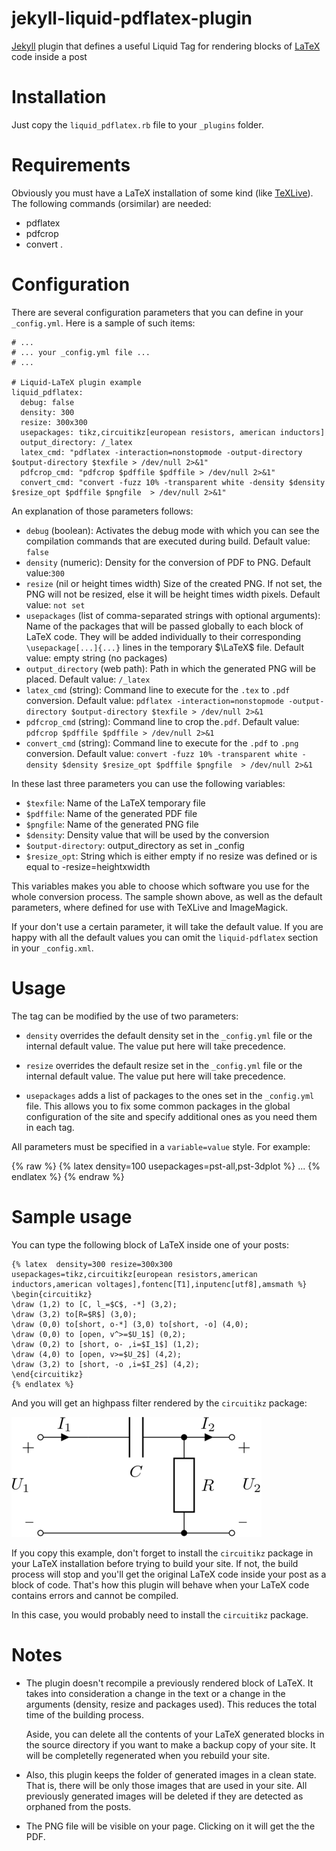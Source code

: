 jekyll-liquid-pdflatex-plugin
==========================

[Jekyll](http://Jekyllrb.com/) plugin that defines a useful Liquid Tag for rendering blocks of [LaTeX](http://en.wikipedia.org/wiki/LaTeX‎) code inside a post

Installation
============

Just copy the `liquid_pdflatex.rb` file to your `_plugins` folder.

Requirements
============

Obviously you must have a LaTeX installation of some kind (like [TeXLive](http://www.tug.org/texlive/)).
The following commands (orsimilar) are needed: 
 - pdflatex
 - pdfcrop
 - convert
.

Configuration
=============

There are several configuration parameters that you can define in your `_config.yml`. Here is a sample of such items:

    # ...
    # ... your _config.yml file ...
    # ...

    # Liquid-LaTeX plugin example
    liquid_pdflatex:
      debug: false
      density: 300
      resize: 300x300 
      usepackages: tikz,circuitikz[european resistors, american inductors]
      output_directory: /_latex
      latex_cmd: "pdflatex -interaction=nonstopmode -output-directory $output-directory $texfile > /dev/null 2>&1"
      pdfcrop_cmd: "pdfcrop $pdffile $pdffile > /dev/null 2>&1"
      convert_cmd: "convert -fuzz 10% -transparent white -density $density $resize_opt $pdffile $pngfile  > /dev/null 2>&1"

An explanation of those parameters follows:

*   `debug` (boolean): Activates the debug mode with which you can see the compilation commands that are executed during build. Default value: `false`
*   `density` (numeric): Density for the conversion of PDF to PNG. Default value:`300`
*   `resize` (nil or height times width) Size of the created PNG. If not set, the PNG will not be resized, else it will be height times width pixels. Default value: `not set`
*   `usepackages` (list of comma-separated strings with optional arguments): Name of the packages that will be passed globally to each block of LaTeX code. They will be added individually to their corresponding `\usepackage[...]{...}` lines in the temporary $\LaTeX$ file. Default value: empty string (no packages)
*   `output_directory` (web path): Path in which the generated PNG will be placed. Default value: `/_latex`
*   `latex_cmd` (string): Command line to execute for the `.tex` to `.pdf` conversion. Default value: `pdflatex -interaction=nonstopmode -output-directory $output-directory $texfile > /dev/null 2>&1`
*   `pdfcrop_cmd` (string): Command line to crop the`.pdf`. Default value: `pdfcrop $pdffile $pdffile > /dev/null 2>&1`
*   `convert_cmd` (string): Command line to execute for the `.pdf` to `.png` conversion. Default value: `convert -fuzz 10% -transparent white -density $density $resize_opt $pdffile $pngfile  > /dev/null 2>&1`

In these last three parameters you can use the following variables:

*   `$texfile`: Name of the LaTeX temporary file
*   `$pdffile`: Name of the generated PDF file
*   `$pngfile`: Name of the generated PNG file
*   `$density`: Density value that will be used by the conversion
*   `$output-directory`: output_directory as set in _config
*   `$resize_opt`: String which is either empty if no resize was defined or is equal to -resize=heightxwidth

This variables makes you able to choose which software you use for the whole conversion process. The sample shown above, as well as the default parameters, where defined for use with TeXLive and ImageMagick.

If your don't use a certain parameter, it will take the default value. If you are happy with all the default values you can omit the `liquid-pdflatex` section in your `_config.xml`.

Usage
=====

The tag can be modified by the use of two parameters:

* `density` overrides the default density set in the `_config.yml` file or the internal default value. The value put here will take precedence.

* `resize` overrides the default resize set in the `_config.yml` file or the internal default value. The value put here will take precedence.

* `usepackages` adds a list of packages to the ones set in the `_config.yml` file. This allows you to fix some common packages in the global configuration of the site and specify additional ones as you need them in each tag.

All parameters must be specified in a `variable=value` style. For example:

{% raw %}
    {% latex density=100 usepackages=pst-all,pst-3dplot %}
    ...
    {% endlatex %}
{% endraw %}

Sample usage
============

You can type the following block of LaTeX inside one of your posts:

    {% latex  density=300 resize=300x300 usepackages=tikz,circuitikz[european resistors,american inductors,american voltages],fontenc[T1],inputenc[utf8],amsmath %}
    \begin{circuitikz}
    \draw (1,2) to [C, l_=$C$, -*] (3,2);
    \draw (3,2) to[R=$R$] (3,0);
    \draw (0,0) to[short, o-*] (3,0) to[short, -o] (4,0);
    \draw (0,0) to [open, v^>=$U_1$] (0,2);
    \draw (0,2) to [short, o- ,i=$I_1$] (1,2);
    \draw (4,0) to [open, v>=$U_2$] (4,2);
    \draw (3,2) to [short, -o ,i=$I_2$] (4,2);
    \end{circuitikz}
    {% endlatex %}

And you will get an highpass filter rendered by the `circuitikz` package:

![Sample](sample.png)

If you copy this example, don't forget to install the `circuitikz` package in your LaTeX installation before trying to build your site. If not, the build process will stop and you'll get the original LaTeX code inside your post as a block of code. That's how this plugin will behave when your LaTeX code contains errors and cannot be compiled.

In this case, you would probably need to install the `circuitikz` package.

Notes
=====

*   The plugin doesn't recompile a previously rendered block of LaTeX. It takes into consideration a change in the text or a change in the arguments (density, resize and packages used). This reduces the total time of the building process.

    Aside, you can delete all the contents of your LaTeX generated blocks in the source directory if you want to make a backup copy of your site. It will be completelly regenerated when you rebuild your site.

*   Also, this plugin keeps the folder of generated images in a clean state. That is, there will be only those images that are used in your site. All previously generated images will be deleted if they are detected as orphaned from the posts.

*   The PNG file will be visible on your page. Clicking on it will get the the PDF.
